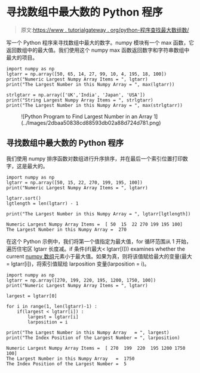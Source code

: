 # 寻找数组中最大数的 Python 程序

> 原文:[https://www . tutorialgateway . org/python-程序查找最大数组数/](https://www.tutorialgateway.org/python-program-to-find-largest-number-in-an-array/)

写一个 Python 程序来寻找数组中最大的数字。numpy 模块有一个 max 函数，它返回数组中的最大值。我们使用这个 numpy max 函数返回数字和字符串数组中最大的项目。

```
import numpy as np
lgtarr = np.array([50, 65, 14, 27, 99, 10, 4, 195, 18, 100])
print("Numeric Largest Numpy Array Items = ", lgtarr)
print("The Largest Number in this Numpy Array = ", max(lgtarr))

strlgtarr = np.array(['UK','India', 'Japan', 'USA'])
print("String Largest Numpy Array Items = ", strlgtarr)
print("The Largest Number in this Numpy Array = ", max(strlgtarr))
```

<figure class="wp-block-image size-large">![Python Program to Find Largest Number in an Array 1](../Images/2dbaa50838cd88593db02a88d724d781.png)</figure>

## 寻找数组中最大数的 Python 程序

我们使用 numpy 排序函数对数组进行升序排序，并在最后一个索引位置打印数字，这是最大的。

```
import numpy as np
lgtarr = np.array([50, 15, 22, 270, 199, 195, 100])
print("Numeric Largest Numpy Array Items = ", lgtarr)

lgtarr.sort()
lgtlength = len(lgtarr) - 1

print("The Largest Number in this Numpy Array = ", lgtarr[lgtlength])
```

```
Numeric Largest Numpy Array Items =  [ 50  15  22 270 199 195 100]
The Largest Number in this Numpy Array =  270
```

在这个 Python 示例中，我们将第一个值指定为最大值，for 循环范围从 1 开始，遍历住宅区 lgtarr 长度减。if 条件(if(最大< lgtarr[I])) examines whether the current [numpy 数组](https://www.tutorialgateway.org/python-numpy-array/)元素小于最大值。如果为真，则将该值赋给最大的变量(最大= lgtarr[i])，将索引值赋给 larposition 变量(larposition = i)。

```
import numpy as np
lgtarr = np.array([270, 199, 220, 195, 1200, 1750, 100])
print("Numeric Largest Numpy Array Items = ", lgtarr)

largest = lgtarr[0]

for i in range(1, len(lgtarr)-1) :
    if(largest < lgtarr[i]) :
        largest = lgtarr[i]
        larposition = i

print("The Largest Number in this Numpy Array   = ", largest)
print("The Index Position of the Largest Number = ", larposition)
```

```
Numeric Largest Numpy Array Items =  [ 270  199  220  195 1200 1750  100]
The Largest Number in this Numpy Array   =  1750
The Index Position of the Largest Number =  5
```